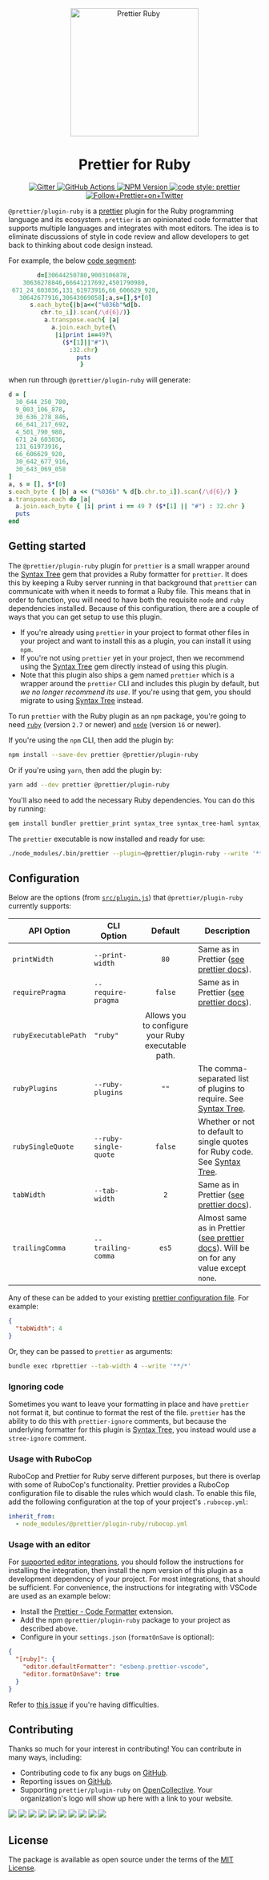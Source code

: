 <div align="center">
  <img alt="Prettier Ruby" height="256px" src="./docs/logo.png">
</div>

<h1 align="center">Prettier for Ruby</h1>

<p align="center">
  <a href="https://gitter.im/jlongster/prettier">
    <img alt="Gitter" src="https://img.shields.io/gitter/room/jlongster/prettier.svg?style=flat-square">
  </a>
  <a href="https://github.com/prettier/plugin-ruby/actions">
    <img alt="GitHub Actions" src="https://img.shields.io/github/actions/workflow/status/prettier/plugin-ruby/main.yml?branch=main&style=flat-square">
  </a>
  <a href="https://www.npmjs.com/package/@prettier/plugin-ruby">
    <img alt="NPM Version" src="https://img.shields.io/npm/v/@prettier/plugin-ruby.svg?style=flat-square">
  </a>
  <a href="#badge">
    <img alt="code style: prettier" src="https://img.shields.io/badge/code_style-prettier-ff69b4.svg?style=flat-square">
  </a>
  <a href="https://twitter.com/PrettierCode">
    <img alt="Follow+Prettier+on+Twitter" src="https://img.shields.io/twitter/follow/prettiercode.svg?label=follow+prettier&style=flat-square">
  </a>
</p>

`@prettier/plugin-ruby` is a [prettier](https://prettier.io/) plugin for the Ruby programming language and its ecosystem. `prettier` is an opinionated code formatter that supports multiple languages and integrates with most editors. The idea is to eliminate discussions of style in code review and allow developers to get back to thinking about code design instead.

For example, the below [code segment](http://www.rubyinside.com/advent2006/4-ruby-obfuscation.html):

<!-- prettier-ignore -->
```ruby
        d=[30644250780,9003106878,
    30636278846,66641217692,4501790980,
 671_24_603036,131_61973916,66_606629_920,
   30642677916,30643069058];a,s=[],$*[0]
      s.each_byte{|b|a<<("%036b"%d[b.
         chr.to_i]).scan(/\d{6}/)}
          a.transpose.each{ |a|
            a.join.each_byte{\
             |i|print i==49?\
               ($*[1]||"#")\
                 :32.chr}
                   puts
                    }
```

when run through `@prettier/plugin-ruby` will generate:

```ruby
d = [
  30_644_250_780,
  9_003_106_878,
  30_636_278_846,
  66_641_217_692,
  4_501_790_980,
  671_24_603036,
  131_61973916,
  66_606629_920,
  30_642_677_916,
  30_643_069_058
]
a, s = [], $*[0]
s.each_byte { |b| a << ("%036b" % d[b.chr.to_i]).scan(/\d{6}/) }
a.transpose.each do |a|
  a.join.each_byte { |i| print i == 49 ? ($*[1] || "#") : 32.chr }
  puts
end
```

## Getting started

The `@prettier/plugin-ruby` plugin for `prettier` is a small wrapper around the [Syntax Tree](https://github.com/ruby-syntax-tree/syntax_tree) gem that provides a Ruby formatter for `prettier`. It does this by keeping a Ruby server running in that background that `prettier` can communicate with when it needs to format a Ruby file. This means that in order to function, you will need to have both the requisite `node` and `ruby` dependencies installed. Because of this configuration, there are a couple of ways that you can get setup to use this plugin.

- If you're already using `prettier` in your project to format other files in your project and want to install this as a plugin, you can install it using `npm`.
- If you're not using `prettier` yet in your project, then we recommend using the [Syntax Tree](https://github.com/ruby-syntax-tree/syntax_tree) gem directly instead of using this plugin.
- Note that this plugin also ships a gem named `prettier` which is a wrapper around the `prettier` CLI and includes this plugin by default, but _we no longer recommend its use_. If you're using that gem, you should migrate to using [Syntax Tree](https://github.com/ruby-syntax-tree/syntax_tree) instead.

To run `prettier` with the Ruby plugin as an `npm` package, you're going to need [`ruby`](https://www.ruby-lang.org/en/documentation/installation/) (version `2.7` or newer) and [`node`](https://nodejs.org/en/download/) (version `16` or newer).

If you're using the `npm` CLI, then add the plugin by:

```bash
npm install --save-dev prettier @prettier/plugin-ruby
```

Or if you're using `yarn`, then add the plugin by:

```bash
yarn add --dev prettier @prettier/plugin-ruby
```

You'll also need to add the necessary Ruby dependencies. You can do this by running:

```bash
gem install bundler prettier_print syntax_tree syntax_tree-haml syntax_tree-rbs
```

The `prettier` executable is now installed and ready for use:

```bash
./node_modules/.bin/prettier --plugin=@prettier/plugin-ruby --write '**/*'
```

## Configuration

Below are the options (from [`src/plugin.js`](src/plugin.js)) that `@prettier/plugin-ruby` currently supports:

| API Option           | CLI Option            |                      Default                       | Description                                                                                                                                         |
| -------------------- | --------------------- | :------------------------------------------------: | --------------------------------------------------------------------------------------------------------------------------------------------------- |
| `printWidth`         | `--print-width`       |                        `80`                        | Same as in Prettier ([see prettier docs](https://prettier.io/docs/en/options.html#print-width)).                                                    |
| `requirePragma`      | `--require-pragma`    |                      `false`                       | Same as in Prettier ([see prettier docs](https://prettier.io/docs/en/options.html#require-pragma)).                                                 |
| `rubyExecutablePath` | `"ruby"`              | Allows you to configure your Ruby executable path. |
| `rubyPlugins`        | `--ruby-plugins`      |                        `""`                        | The comma-separated list of plugins to require. See [Syntax Tree](https://github.com/ruby-syntax-tree/syntax_tree#plugins).                         |
| `rubySingleQuote`    | `--ruby-single-quote` |                      `false`                       | Whether or not to default to single quotes for Ruby code. See [Syntax Tree](https://github.com/ruby-syntax-tree/syntax_tree#plugins).               |
| `tabWidth`           | `--tab-width`         |                        `2`                         | Same as in Prettier ([see prettier docs](https://prettier.io/docs/en/options.html#tab-width)).                                                      |
| `trailingComma`      | `--trailing-comma`    |                       `es5`                        | Almost same as in Prettier ([see prettier docs](https://prettier.io/docs/en/options.html#trailing-commas)). Will be on for any value except `none`. |

Any of these can be added to your existing [prettier configuration
file](https://prettier.io/docs/en/configuration.html). For example:

```json
{
  "tabWidth": 4
}
```

Or, they can be passed to `prettier` as arguments:

```bash
bundle exec rbprettier --tab-width 4 --write '**/*'
```

### Ignoring code

Sometimes you want to leave your formatting in place and have `prettier` not format it, but continue to format the rest of the file. `prettier` has the ability to do this with `prettier-ignore` comments, but because the underlying formatter for this plugin is [Syntax Tree](https://github.com/ruby-syntax-tree/syntax_tree), you instead would use a `stree-ignore` comment.

### Usage with RuboCop

RuboCop and Prettier for Ruby serve different purposes, but there is overlap with some of RuboCop's functionality. Prettier provides a RuboCop configuration file to disable the rules which would clash. To enable this file, add the following configuration at the top of your project's `.rubocop.yml`:

```yaml
inherit_from:
  - node_modules/@prettier/plugin-ruby/rubocop.yml
```

### Usage with an editor

For [supported editor integrations](https://github.com/prettier/prettier/blob/main/website/data/editors.yml), you should follow the instructions for installing the integration, then install the npm version of this plugin as a development dependency of your project. For most integrations, that should be sufficient. For convenience, the instructions for integrating with VSCode are used as an example below:

- Install the [Prettier - Code Formatter](https://github.com/prettier/prettier-vscode) extension.
- Add the npm `@prettier/plugin-ruby` package to your project as described above.
- Configure in your `settings.json` (`formatOnSave` is optional):

```json
{
  "[ruby]": {
    "editor.defaultFormatter": "esbenp.prettier-vscode",
    "editor.formatOnSave": true
  }
}
```

Refer to [this issue](https://github.com/prettier/plugin-ruby/issues/113#issuecomment-783426539) if you're having difficulties.

## Contributing

Thanks so much for your interest in contributing! You can contribute in many ways, including:

- Contributing code to fix any bugs on [GitHub](https://github.com/prettier/plugin-ruby).
- Reporting issues on [GitHub](https://github.com/prettier/plugin-ruby/issues/new).
- Supporting `prettier/plugin-ruby` on [OpenCollective](https://opencollective.com/prettier-ruby/contribute). Your organization's logo will show up here with a link to your website.

<!-- prettier-ignore-start -->
<!-- markdownlint-disable -->
<a href="https://opencollective.com/prettier-ruby/organization/0/website"><img src="https://opencollective.com/prettier-ruby/organization/0/avatar.svg"></a>
<a href="https://opencollective.com/prettier-ruby/organization/1/website"><img src="https://opencollective.com/prettier-ruby/organization/1/avatar.svg"></a>
<a href="https://opencollective.com/prettier-ruby/organization/2/website"><img src="https://opencollective.com/prettier-ruby/organization/2/avatar.svg"></a>
<a href="https://opencollective.com/prettier-ruby/organization/3/website"><img src="https://opencollective.com/prettier-ruby/organization/3/avatar.svg"></a>
<a href="https://opencollective.com/prettier-ruby/organization/4/website"><img src="https://opencollective.com/prettier-ruby/organization/4/avatar.svg"></a>
<a href="https://opencollective.com/prettier-ruby/organization/5/website"><img src="https://opencollective.com/prettier-ruby/organization/5/avatar.svg"></a>
<a href="https://opencollective.com/prettier-ruby/organization/6/website"><img src="https://opencollective.com/prettier-ruby/organization/6/avatar.svg"></a>
<a href="https://opencollective.com/prettier-ruby/organization/7/website"><img src="https://opencollective.com/prettier-ruby/organization/7/avatar.svg"></a>
<a href="https://opencollective.com/prettier-ruby/organization/8/website"><img src="https://opencollective.com/prettier-ruby/organization/8/avatar.svg"></a>
<a href="https://opencollective.com/prettier-ruby/organization/9/website"><img src="https://opencollective.com/prettier-ruby/organization/9/avatar.svg"></a>

<!-- markdownlint-enable -->
<!-- prettier-ignore-end -->

## License

The package is available as open source under the terms of the [MIT License](https://opensource.org/licenses/MIT).

